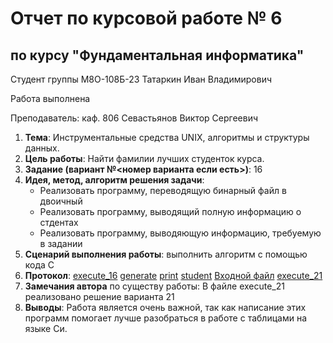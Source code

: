# Отчет по курсовой работе № 6
## по курсу "Фундаментальная информатика"

Студент группы М8О-108Б-23 Татаркин Иван Владимирович

Работа выполнена 

Преподаватель: каф. 806 Севастьянов Виктор Сергеевич

1. **Тема**: Инструментальные средства UNIX, алгоритмы и структуры данных.
2. **Цель работы**: Найти фамилии лучших студенток курса.
3. **Задание (вариант №<номер варианта если есть>)**: 16
4. **Идея, метод, алгоритм решения задачи**: 
    - Реализовать программу, переводящую бинарный файл в двоичный
    - Реализовать программу, выводящий полную информацию о стдентах
    - Реализовать программу, выводяющую информацию, требуемую в задании
5. **Сценарий выполнения работы**: выполнить алгоритм с помощью кода С
6. **Протокол**: 
    [execute_16](/6_CP/execute_16.c)
    [generate](/6_CP/generate.c)
    [print](/6_CP/print.c)
    [student](/6_CP/student.h)
    [Входной файл](/6_CP/in.txt)
    [execute_21](/6_CP/execute_21.c)
7. **Замечания автора** по существу работы: В файле execute_21 реализовано решение варианта 21
8. **Выводы**: Работа является очень важной, так как написание этих программ помогает лучше разобраться в работе с таблицами на языке Си.
